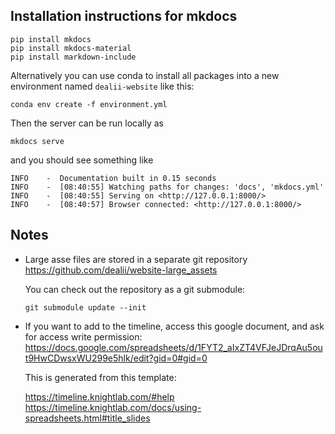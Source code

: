 ## Installation instructions for mkdocs

    pip install mkdocs
    pip install mkdocs-material
    pip install markdown-include

Alternatively you can use conda to install all packages into a new environment named `dealii-website` like this:

    conda env create -f environment.yml

Then the server can be run locally as

    mkdocs serve

and you should see something like

    INFO    -  Documentation built in 0.15 seconds
    INFO    -  [08:40:55] Watching paths for changes: 'docs', 'mkdocs.yml'
    INFO    -  [08:40:55] Serving on <http://127.0.0.1:8000/>
    INFO    -  [08:40:57] Browser connected: <http://127.0.0.1:8000/>

## Notes

 - Large asse files are stored in a separate git repository
   <https://github.com/dealii/website-large_assets>

   You can check out the repository as a git submodule:
   ```
   git submodule update --init
   ```

 - If you want to add to the timeline, access this google document, and ask for access write permission:
   <https://docs.google.com/spreadsheets/d/1FYT2_aIxZT4VFJeJDrqAu5out9HwCDwsxWU299e5hlk/edit?gid=0#gid=0>

   This is generated from this template:

   https://timeline.knightlab.com/#help
   https://timeline.knightlab.com/docs/using-spreadsheets.html#title_slides


